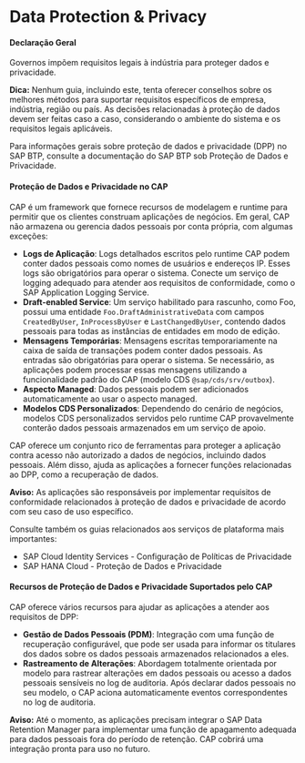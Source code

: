 # Data Protection & Privacy
#### Declaração Geral

Governos impõem requisitos legais à indústria para proteger dados e privacidade.

**Dica:** Nenhum guia, incluindo este, tenta oferecer conselhos sobre os melhores métodos para suportar requisitos específicos de empresa, indústria, região ou país. As decisões relacionadas à proteção de dados devem ser feitas caso a caso, considerando o ambiente do sistema e os requisitos legais aplicáveis.

Para informações gerais sobre proteção de dados e privacidade (DPP) no SAP BTP, consulte a documentação do SAP BTP sob Proteção de Dados e Privacidade.

#### Proteção de Dados e Privacidade no CAP
CAP é um framework que fornece recursos de modelagem e runtime para permitir que os clientes construam aplicações de negócios. Em geral, CAP não armazena ou gerencia dados pessoais por conta própria, com algumas exceções:

- **Logs de Aplicação**: Logs detalhados escritos pelo runtime CAP podem conter dados pessoais como nomes de usuários e endereços IP. Esses logs são obrigatórios para operar o sistema. Conecte um serviço de logging adequado para atender aos requisitos de conformidade, como o SAP Application Logging Service.
- **Draft-enabled Service**: Um serviço habilitado para rascunho, como Foo, possui uma entidade `Foo.DraftAdministrativeData` com campos `CreatedByUser`, `InProcessByUser` e `LastChangedByUser`, contendo dados pessoais para todas as instâncias de entidades em modo de edição.
- **Mensagens Temporárias**: Mensagens escritas temporariamente na caixa de saída de transações podem conter dados pessoais. As entradas são obrigatórias para operar o sistema. Se necessário, as aplicações podem processar essas mensagens utilizando a funcionalidade padrão do CAP (modelo CDS `@sap/cds/srv/outbox`).
- **Aspecto Managed**: Dados pessoais podem ser adicionados automaticamente ao usar o aspecto managed.
- **Modelos CDS Personalizados**: Dependendo do cenário de negócios, modelos CDS personalizados servidos pelo runtime CAP provavelmente conterão dados pessoais armazenados em um serviço de apoio.

CAP oferece um conjunto rico de ferramentas para proteger a aplicação contra acesso não autorizado a dados de negócios, incluindo dados pessoais. Além disso, ajuda as aplicações a fornecer funções relacionadas ao DPP, como a recuperação de dados.

**Aviso:** As aplicações são responsáveis por implementar requisitos de conformidade relacionados à proteção de dados e privacidade de acordo com seu caso de uso específico.

Consulte também os guias relacionados aos serviços de plataforma mais importantes:

- SAP Cloud Identity Services - Configuração de Políticas de Privacidade
- SAP HANA Cloud - Proteção de Dados e Privacidade

#### Recursos de Proteção de Dados e Privacidade Suportados pelo CAP
CAP oferece vários recursos para ajudar as aplicações a atender aos requisitos de DPP:

- **Gestão de Dados Pessoais (PDM)**: Integração com uma função de recuperação configurável, que pode ser usada para informar os titulares dos dados sobre os dados pessoais armazenados relacionados a eles.
- **Rastreamento de Alterações**: Abordagem totalmente orientada por modelo para rastrear alterações em dados pessoais ou acesso a dados pessoais sensíveis no log de auditoria. Após declarar dados pessoais no seu modelo, o CAP aciona automaticamente eventos correspondentes no log de auditoria.

**Aviso:** Até o momento, as aplicações precisam integrar o SAP Data Retention Manager para implementar uma função de apagamento adequada para dados pessoais fora do período de retenção. CAP cobrirá uma integração pronta para uso no futuro.